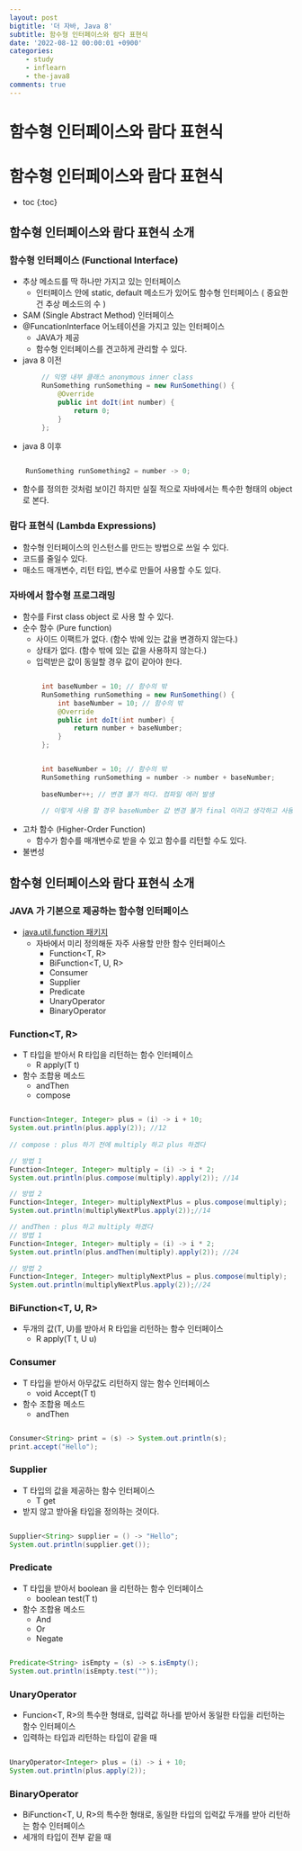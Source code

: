 ```yaml
---
layout: post
bigtitle: '더 자바, Java 8'
subtitle: 함수형 인터페이스와 람다 표현식
date: '2022-08-12 00:00:01 +0900'
categories:
    - study
    - inflearn
    - the-java8
comments: true
---
```


# 함수형 인터페이스와 람다 표현식

# 함수형 인터페이스와 람다 표현식
* toc
{:toc}

## 함수형 인터페이스와 람다 표현식 소개

### 함수형 인터페이스 (Functional Interface)
+ 추상 메소드를 딱 하나만 가지고 있는 인터페이스
  + 인터페이스 안에 static, default 메소드가 있어도 함수형 인터페이스 ( 중요한건 추상 메소드의 수 )
+ SAM (Single Abstract Method) 인터페이스
+ @FuncationInterface 어노테이션을 가지고 있는 인터페이스
  + JAVA가 제공
  + 함수형 인터페이스를 견고하게 관리할 수 있다.
+ java 8 이전 

~~~java
        // 익명 내부 클래스 anonymous inner class
        RunSomething runSomething = new RunSomething() {
            @Override
            public int doIt(int number) {
                return 0;
            }
        };

~~~

+ java 8 이후

~~~java

    RunSomething runSomething2 = number -> 0;

~~~

+ 함수를 정의한 것처럼 보이긴 하지만 실질 적으로 자바에서는 특수한 형태의 object로 본다.

### 람다 표현식 (Lambda Expressions)
+ 함수형 인터페이스의 인스턴스를 만드는 방법으로 쓰일 수 있다.
+ 코드를 줄일수 있다.
+ 매소드 매개변수, 리턴 타입, 변수로 만들어 사용할 수도 있다.

### 자바에서 함수형 프로그래밍
+ 함수를 First class object 로 사용 할 수 있다.
+ 순수 함수 (Pure function)
  + 사이드 이팩트가 없다. (함수 밖에 있는 값을 변경하지 않는다.)
  + 상태가 없다. (함수 밖에 있는 값을 사용하지 않는다.)
  + 입력받은 값이 동일할 경우 값이 같아야 한다.
  
~~~java

        int baseNumber = 10; // 함수의 밖
        RunSomething runSomething = new RunSomething() {
            int baseNumber = 10; // 함수의 밖
            @Override
            public int doIt(int number) {
                return number + baseNumber;
            }
        };

~~~

~~~java

        int baseNumber = 10; // 함수의 밖
        RunSomething runSomething = number -> number + baseNumber;
        
        baseNumber++; // 변경 불가 하다. 컴파일 에러 발생
        
        // 이렇게 사용 할 경우 baseNumber 값 변경 불가 final 이라고 생각하고 사용.

~~~

+ 고차 함수 (Higher-Order Function)
  + 함수가 함수를 매개변수로 받을 수 있고 함수를 리턴할 수도 있다.
+ 불변성

## 함수형 인터페이스와 람다 표현식 소개

### JAVA 가 기본으로 제공하는 함수형 인터페이스
+ [java.util.function 패키지](https://docs.oracle.com/javase/8/docs/api/java/util/function/package-summary.html)
  + 자바에서 미리 정의해둔 자주 사용할 만한 함수 인터페이스
    + Function<T, R>
    + BiFunction<T, U, R>
    + Consumer<T>
    + Supplier<T>
    + Predicate<T>
    + UnaryOperator<T>
    + BinaryOperator<T>

### Function<T, R>
+ T 타입을 받아서 R 타입을 리턴하는 함수 인터페이스
  + R apply(T t)
+ 함수 조합용 메소드
  + andThen
  + compose

~~~java

Function<Integer, Integer> plus = (i) -> i + 10;
System.out.println(plus.apply(2)); //12
        
// compose : plus 하기 전에 multiply 하고 plus 하겠다 

// 방법 1         
Function<Integer, Integer> multiply = (i) -> i * 2;
System.out.println(plus.compose(multiply).apply(2)); //14

// 방법 2
Function<Integer, Integer> multiplyNextPlus = plus.compose(multiply);
System.out.println(multiplyNextPlus.apply(2));//14

// andThen : plus 하고 multiply 하겠다
// 방법 1         
Function<Integer, Integer> multiply = (i) -> i * 2;
System.out.println(plus.andThen(multiply).apply(2)); //24

// 방법 2
Function<Integer, Integer> multiplyNextPlus = plus.compose(multiply);
System.out.println(multiplyNextPlus.apply(2));//24

~~~

### BiFunction<T, U, R>
+ 두개의 값(T, U)를 받아서 R 타입을 리턴하는 함수 인터페이스
  + R apply(T t, U u)

### Consumer<T>
+ T 타입을 받아서 아무값도 리턴하지 않는 함수 인터페이스
  + void Accept(T t)
+ 함수 조합용 메소드
  + andThen

~~~java

Consumer<String> print = (s) -> System.out.println(s);
print.accept("Hello");

~~~

### Supplier<T>
+ T 타입의 값을 제공하는 함수 인터페이스
  + T get
+ 받지 않고 받아올 타입을 정의하는 것이다.

~~~java

Supplier<String> supplier = () -> "Hello";
System.out.println(supplier.get());

~~~


### Predicate<T>
+ T 타입을 받아서 boolean 을 리턴하는 함수 인터페이스
  + boolean test(T t)
+ 함수 조합용 메소드
  + And
  + Or
  + Negate

~~~java

Predicate<String> isEmpty = (s) -> s.isEmpty();
System.out.println(isEmpty.test(""));

~~~

### UnaryOperator<T>
+ Funcion<T, R>의 특수한 형태로, 입력값 하나를 받아서 동일한 타입을 리턴하는 함수 인터페이스
+ 입력하는 타입과 리턴하는 타입이 같을 때

~~~java

UnaryOperator<Integer> plus = (i) -> i + 10;
System.out.println(plus.apply(2));

~~~

### BinaryOperator<T>
+ BiFunction<T, U, R>의 특수한 형태로, 동일한 타입의 입력값 두개를 받아 리턴하는 함수 인터페이스
+ 세개의 타입이 전부 같을 때